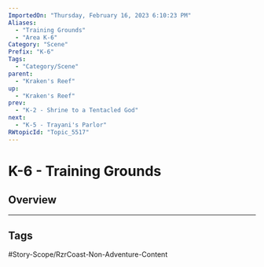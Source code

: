 ```yaml
---
ImportedOn: "Thursday, February 16, 2023 6:10:23 PM"
Aliases:
  - "Training Grounds"
  - "Area K-6"
Category: "Scene"
Prefix: "K-6"
Tags:
  - "Category/Scene"
parent:
  - "Kraken's Reef"
up:
  - "Kraken's Reef"
prev:
  - "K-2 - Shrine to a Tentacled God"
next:
  - "K-5 - Trayani's Parlor"
RWtopicId: "Topic_5517"
---
```

# K-6 - Training Grounds
## Overview

---
## Tags
#Story-Scope/RzrCoast-Non-Adventure-Content

